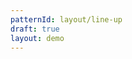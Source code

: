 ```yaml
---
patternId: layout/line-up
draft: true
layout: demo
---
```


<!DOCTYPE html>
<html>
  <head>
    <!-- Decorative Styles -->
    <link rel="stylesheet" href="https://codepen.io/web-dot-dev/pen/54c079f4ba2f7cf20163b8bd89280de2.css">
  </head>
</html>
